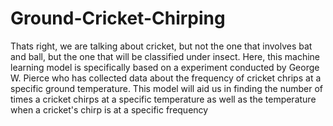 # Ground-Cricket-Chirping
Thats right, we are talking about cricket, but not the one that involves bat and ball, but the one that will be classified under insect.
Here, this machine learning model is specifically based on a experiment conducted by George W. Pierce who has collected data about the frequency of 
cricket chrips at a specific ground temperature.
This model will aid us in finding the number of times a cricket chirps at a specific temperature as well as the temperature when a cricket's chirp
is at a specific frequency
